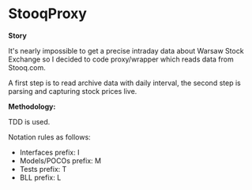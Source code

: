 StooqProxy
=====

<b>Story</b>

It's nearly impossible to get a precise intraday data about Warsaw Stock Exchange so I decided to code proxy/wrapper which reads data from Stooq.com.

A first step is to read archive data with daily interval, the second step is parsing and capturing stock prices live.

<b>Methodology:</b>

TDD is used.

Notation rules as follows:
<ul>
	<li>Interfaces prefix:	I</li>
	<li>Models/POCOs prefix:	M</li>
	<li>Tests prefix:	T</li>
	<li>BLL prefix:	L</li>
</uL>